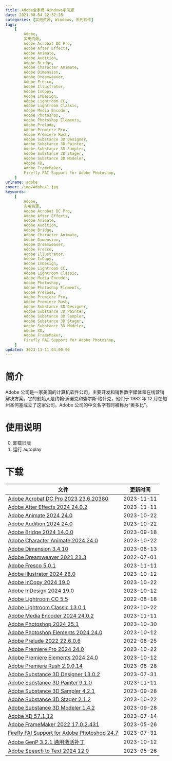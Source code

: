 ```yaml
---
title: Adobe全家桶 Windows学习版
date: 2021-08-04 22:32:28
categories: [实用资源, Windows, 系列软件]
tags:
    [
        Adobe,
        实用资源,
        Adobe Acrobat DC Pro,
        Adobe After Effects,
        Adobe Animate,
        Adobe Audition,
        Adobe Bridge,
        Adobe Character Animate,
        Adobe Dimension,
        Adobe Dreamweaver,
        Adobe Fresco,
        Adobe Illustrator,
        Adobe InCopy,
        Adobe InDesign,
        Adobe Lightroom CC,
        Adobe Lightroom Classic,
        Adobe Media Encoder,
        Adobe Photoshop,
        Adobe Photoshop Elements,
        Adobe Prelude,
        Adobe Premiere Pro,
        Adobe Premiere Rush,
        Adobe Substance 3D Designer,
        Adobe Substance 3D Painter,
        Adobe Substance 3D Sampler,
        Adobe Substance 3D Stager,
        Adobe Substance 3D Modeler,
        Adobe XD,
        Adobe FrameMaker,
        Firefly FAI Support for Adobe Photoshop,
    ]
urlname: adobe
cover: /img/Adobe/1.jpg
keywords:
    [
        Adobe,
        实用资源,
        Adobe Acrobat DC Pro,
        Adobe After Effects,
        Adobe Animate,
        Adobe Audition,
        Adobe Bridge,
        Adobe Character Animate,
        Adobe Dimension,
        Adobe Dreamweaver,
        Adobe Fresco,
        Adobe Illustrator,
        Adobe InCopy,
        Adobe InDesign,
        Adobe Lightroom CC,
        Adobe Lightroom Classic,
        Adobe Media Encoder,
        Adobe Photoshop,
        Adobe Photoshop Elements,
        Adobe Prelude,
        Adobe Premiere Pro,
        Adobe Premiere Rush,
        Adobe Substance 3D Designer,
        Adobe Substance 3D Painter,
        Adobe Substance 3D Sampler,
        Adobe Substance 3D Stager,
        Adobe Substance 3D Modeler,
        Adobe XD,
        Adobe FrameMaker,
        Firefly FAI Support for Adobe Photoshop,
    ]
updated: 2023-11-11 04:00:00
---
```


# 简介

Adobe 公司是一家美国的计算机软件公司，主要开发和销售数字媒体和在线营销解决方案。它的创始人是约翰·沃诺克和查尔斯·格什克，他们于 1982 年 12 月在加州圣何塞成立了这家公司。Adobe 公司的中文名字有时被称为“奥多比”。

# 使用说明

0. 卸载旧版
1. 运行 autoplay

# 下载

| 文件                                                                                                                   | 更新时间   |
| ---------------------------------------------------------------------------------------------------------------------- | ---------- |
| [Adobe Acrobat DC Pro 2023 23.6.20380](/download/index.html?f=Adobe-Acrobat-Pro-2023-v23.6.20380.iso)                  | 2023-11-11 |
| [Adobe After Effects 2024 24.0.2](/download/index.html?f=Adobe-After-Effects-2024-v24.0.2.iso)                         | 2023-11-11 |
| [Adobe Animate 2024 24.0](/download/index.html?f=Adobe-Animate-2024-v24.0.iso)                                         | 2023-10-22 |
| [Adobe Audition 2024 24.0](/download/index.html?f=Adobe-Audition-2024-v24.0.iso)                                       | 2023-10-22 |
| [Adobe Bridge 2024 14.0.0](/download/index.html?f=Adobe-Bridge-2024-v14.0.0.iso)                                       | 2023-09-18 |
| [Adobe Character Animate 2024 24.0](/download/index.html?f=Adobe-Character-Animator-2024-v24.0.iso)                    | 2023-10-22 |
| [Adobe Dimension 3.4.10](/download/index.html?f=Adobe-Dimension-v3.4.10.iso)                                           | 2023-08-13 |
| [Adobe Dreamweaver 2021 21.3](/download/index.html?f=Adobe-Dreamweaver_2021-21.3.7z)                                   | 2022-07-01 |
| [Adobe Fresco 5.0.1](/download/index.html?f=Adobe-Fresco-v5.0.1.iso)                                                   | 2023-11-11 |
| [Adobe Illustrator 2024 28.0](/download/index.html?f=Adobe-Illustrator-2024-v28.0.iso)                                 | 2023-10-12 |
| [Adobe InCopy 2024 19.0](/download/index.html?f=Adobe-InCopy-2024-v19.0.iso)                                           | 2023-10-22 |
| [Adobe InDesign 2024 19.0](/download/index.html?f=Adobe-InDesign-2024-v19.0.iso)                                       | 2023-10-12 |
| [Adobe Lightroom CC 5.5](/download/index.html?f=Adobe-Photoshop-Lightroom_5.5.7z)                                      | 2022-08-18 |
| [Adobe Lightroom Classic 13.0.1](/download/index.html?f=Adobe-Lightroom-Classic-v13.0.1.iso)                           | 2023-10-22 |
| [Adobe Media Encoder 2024 24.0.2](/download/index.html?f=Adobe-Media-Encoder-2024-v24.0.2.iso)                         | 2023-11-11 |
| [Adobe Photoshop 2024 25.1](/download/index.html?f=Adobe-Photoshop-2024-v25.1.iso)                                     | 2023-10-30 |
| [Adobe Photoshop Elements 2024 24.0](/download/index.html?f=Adobe-Photoshop-Elements-2024-v24.0.iso)                   | 2023-10-12 |
| [Adobe Prelude 2022 22.6.0.6](/download/index.html?f=Adobe-Prelude_2022-22.6.0.6.7z)                                   | 2022-08-25 |
| [Adobe Premiere Pro 2024 24.0](/download/index.html?f=Adobe-Premiere-Pro-2024-v24.0.iso)                               | 2023-10-22 |
| [Adobe Premiere Elements 2024 24.0](/download/index.html?f=Adobe-Premiere-Elements-2024-v24.0.iso)                     | 2023-10-12 |
| [Adobe Premiere Rush 2.9.0.14](/download/index.html?f=Adobe-Premiere-Rush-2.9.0.14.zip)                                | 2023-06-28 |
| [Adobe Substance 3D Designer 13.0.2](/download/index.html?f=Adobe-Substance-3D-Designer-13.0.2.iso)                    | 2023-07-31 |
| [Adobe Substance 3D Painter 9.1.0](/download/index.html?f=Adobe-Substance-3D-Painter-v9.1.0.iso)                       | 2023-11-11 |
| [Adobe Substance 3D Sampler 4.2.1](/download/index.html?f=Adobe-Substance-3D-Sampler-v4.2.1.iso)                       | 2023-09-28 |
| [Adobe Substance 3D Stager 2.1.2](/download/index.html?f=Adobe-Substance-3D-Stager-v2.1.2.iso)                         | 2023-10-22 |
| [Adobe Substance 3D Modeler 1.4.2](/download/index.html?f=Adobe-Substance-3D-Modeler-v1.4.2.iso)                       | 2023-09-28 |
| [Adobe XD 57.1.12](/download/index.html?f=Adobe-XD-v57.1.12.iso)                                                       | 2023-07-14 |
| [Adobe FrameMaker 2022 17.0.2.431](/download/index.html?f=Adobe-FrameMaker-2022-v17.0.2.431.zip)                       | 2023-05-26 |
| [Firefly FAI Support for Adobe Photoshop 24.7](/download/index.html?f=Firefly-AI-Support-for-Adobe-Photoshop-24.7.exe) | 2023-07-31 |
| [Adobe GenP 3.2.1 通用激活补丁](/download/index.html?f=Adobe-GenP-3.2.1.zip)                                           | 2023-10-12 |
| [Adobe Speech to Text 2024 12.0](/download/index.html?f=Adobe-Speech-to-Text-v12.0-for-Premiere-Pro-2024.iso)          | 2023-05-26 |
